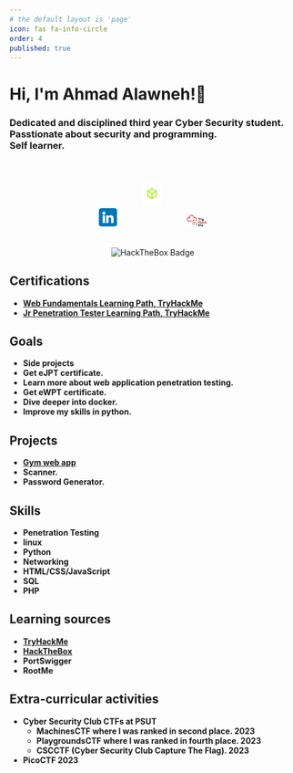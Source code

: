 ```yaml
---
# the default layout is 'page'
icon: fas fa-info-circle
order: 4
published: true
---
```

<h1>Hi, I'm Ahmad Alawneh!👋</h1>
<h3>Dedicated and disciplined third year Cyber Security student.
<br>Passtionate about security and programming.<br>
Self learner.</h3>
<div align="center" >

  <a href="https://www.linkedin.com/in/ahmad-alawneh-81440952/" style="text-decoration: none;" >
    <img src="/assets/img/about/linkedin.png" width="32px" style="max-width: 100%;" alt="linkedin">
    </a>
  <a href="https://app.hackthebox.com/users/1109720" style="text-decoration: none;">
    <img src="/assets/img/about/HTB.png" width="35px" style="max-width: 100%; margin: 40px;" alt="HackTheBox">
    </a>
  <a href="https://tryhackme.com/p/4L4WN3.H4CK" style="text-decoration: none;">
    <img src="/assets/img/about/THM.png" width="35px" style="max-width: 100%;" alt="TryHackMe">
    </a>

  <br>
  <br>
  <br>
  <img src="https://www.hackthebox.com/badge/image/1109720" alt="HackTheBox Badge" >
  <a href="https://tryhackme.com/p/4L4WN3.H4CK"><script src="https://tryhackme.com/badge/1472507"></script></a>
</div>
<h2>Certifications</h2>

- <b>[Web Fundamentals Learning Path, TryHackMe](https://tryhackme-certificates.s3-eu-west-1.amazonaws.com/THM-LO0IFJ4FUE.png)</b>
- <b>[Jr Penetration Tester Learning Path, TryHackMe](https://tryhackme-certificates.s3-eu-west-1.amazonaws.com/THM-V8VMWAGG8S.png)</b>

<h2>Goals</h2>

- <b> Side projects <b>
- <b> Get eJPT certificate. </b>
- <b> Learn more about web application penetration testing. </b>
- <b> Get eWPT certificate. </b>
- <b> Dive deeper into docker. </b>
- <b> Improve my skills in python. </b>

<h2>Projects</h2>

- <b> [Gym web app](https://github.com/AhmadAlawneh3/Gym-web-app) </b>
- <b> Scanner. </b>
- <b> Password Generator. </b>

<h2>Skills</h2>

- Penetration Testing
- linux
- Python
- Networking
- HTML/CSS/JavaScript
- SQL
- PHP

<h2>Learning sources</h2>

- [TryHackMe](https://tryhackme.com/p/4L4WN3.H4CK)
- [HackTheBox](https://app.hackthebox.com/users/1109720)
- PortSwigger
- RootMe

<h2>Extra-curricular activities</h2>

- <b> Cyber Security Club CTFs at PSUT </b>
  - <b> MachinesCTF where I was ranked in second place.  2023 </b>
  - <b> PlaygroundsCTF where I was ranked in fourth place.  2023 </b>
  - <b> CSCCTF (Cyber Security Club Capture The Flag).  2023 </b>
- <b> PicoCTF 2023 </b>
<!-- > Add Markdown syntax content to file `_tabs/about.md`{: .filepath } and it will show up on this page.
{: .prompt-tip } -->
